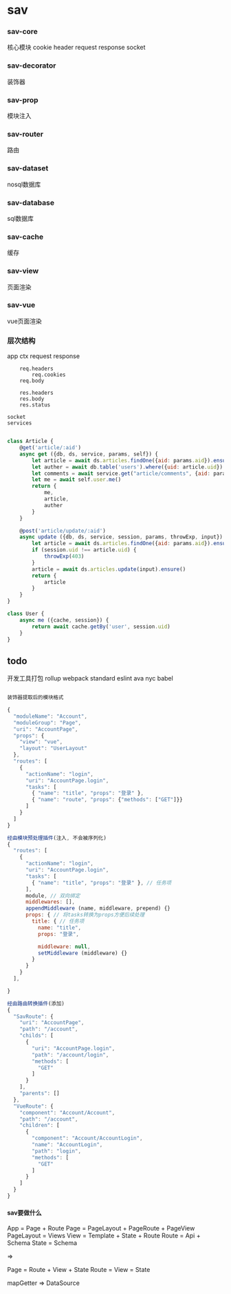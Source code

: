 # sav

### sav-core
核心模块
cookie
header
request
response
socket

### sav-decorator
装饰器
### sav-prop
模块注入
### sav-router
路由

### sav-dataset
nosql数据库
### sav-database
sql数据库
### sav-cache
缓存

### sav-view
页面渲染

### sav-vue
vue页面渲染

### 层次结构
app
    ctx
        request
        response

        req.headers
            req.cookies
        req.body

        res.headers
        res.body
        res.status

    socket
    services



```js

class Article {
    @get('article/:aid')
    async get ({db, ds, service, params, self}) {
        let article = await ds.articles.findOne({aid: params.aid}).ensure()
        let auther = await db.table('users').where({uid: article.uid}).ensure()
        let comments = await service.get("article/comments", {aid: params.aid})
        let me = await self.user.me()
        return {
            me,
            article,
            auther
        }
    }

    @post('article/update/:aid')
    async update ({db, ds, service, session, params, throwExp, input}) {
        let article = await ds.articles.findOne({aid: params.aid}).ensure()
        if (session.uid !== article.uid) {
            throwExp(403)
        }
        article = await ds.articles.update(input).ensure()
        return {
            article
        }
    }
}

class User {
    async me ({cache, session}) {
        return await cache.getBy('user', session.uid)
    }
}

```


## todo

开发工具打包
rollup
webpack
standard
    eslint
ava
nyc
babel

```js

装饰器提取后的模块格式

{
  "moduleName": "Account",
  "moduleGroup": "Page",
  "uri": "AccountPage",
  "props": {
    "view": "vue",
    "layout": "UserLayout"
  },
  "routes": [
    {
      "actionName": "login",
      "uri": "AccountPage.login",
      "tasks": [
        { "name": "title", "props": "登录" },
        { "name": "route", "props": {"methods": ["GET"]}}
      ]
    }
  ]
}

经由模块预处理插件(注入, 不会被序列化)
{
  "routes": [
    {
      "actionName": "login",
      "uri": "AccountPage.login",
      "tasks": [
        { "name": "title", "props": "登录" }, // 任务项
      ],
      module, // 双向绑定
      middlewares: [],
      appendMiddleware (name, middleware, prepend) {}
      props: { // 将tasks转换为props方便后续处理
        title: { // 任务项
          name: "title",
          props: "登录",

          middleware: null,
          setMiddleware (middleware) {}
        }
      }
    }
  ],

}

经由路由转换插件(添加)
{
  "SavRoute": {
    "uri": "AccountPage",
    "path": "/account",
    "childs": [
      {
        "uri": "AccountPage.login",
        "path": "/account/login",
        "methods": [
          "GET"
        ]
      }
    ],
    "parents": []
  },
  "VueRoute": {
    "component": "Account/Account",
    "path": "/account",
    "children": [
      {
        "component": "Account/AccountLogin",
        "name": "AccountLogin",
        "path": "login",
        "methods": [
          "GET"
        ]
      }
    ]
  }
}

```

#### sav要做什么

App = Page + Route
Page = PageLayout + PageRoute + PageView
PageLayout = Views
View = Template + State + Route
Route = Api + Schema
State = Schema

=>

Page = Route + View + State
Route = View = State

mapGetter => DataSource

